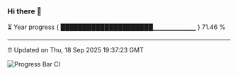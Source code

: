 ### Hi there 👋

⏳ Year progress { █████████████████████▁▁▁▁▁▁▁▁▁ } 71.46 %

---

⏰ Updated on Thu, 18 Sep 2025 19:37:23 GMT

![Progress Bar CI](https://github.com/IshwaranRudhara/GIT-ACTION/workflows/Progress%20Bar%20CI/badge.svg)
